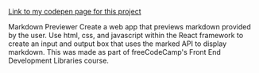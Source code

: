[Link to my codepen page for this project](https://codepen.io/Mark-Robuck/pen/xxvRGGg)

Markdown Previewer
Create a web app that previews markdown provided by the user. Use html, css, and javascript within the React framework to create an input and output box that uses the marked API to display markdown. This was made as part of freeCodeCamp's Front End Development Libraries course.
